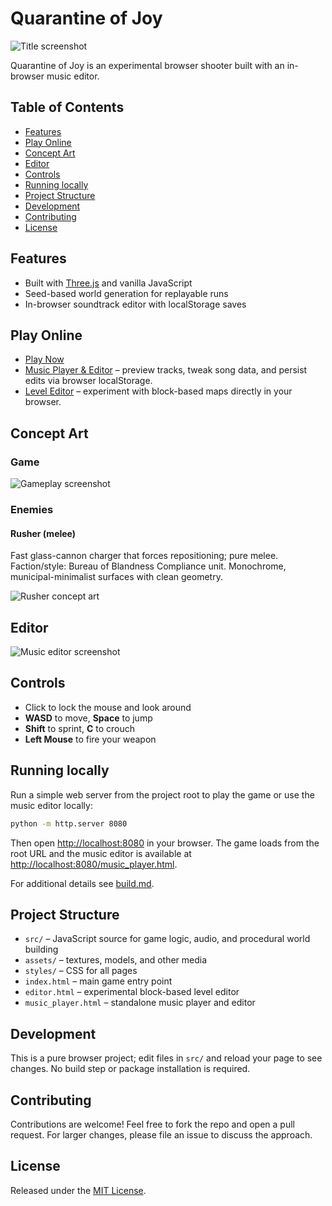 # Quarantine of Joy

![Title screenshot](https://github.com/user-attachments/assets/759d695c-c3f8-4088-82f0-63cf7da63673)

Quarantine of Joy is an experimental browser shooter built with an in-browser music editor.

## Table of Contents

- [Features](#features)
- [Play Online](#play-online)
- [Concept Art](#concept-art)
- [Editor](#editor)
- [Controls](#controls)
- [Running locally](#running-locally)
- [Project Structure](#project-structure)
- [Development](#development)
- [Contributing](#contributing)
- [License](#license)

## Features

- Built with [Three.js](https://threejs.org/) and vanilla JavaScript
- Seed-based world generation for replayable runs
- In-browser soundtrack editor with localStorage saves

## Play Online

- [Play Now](https://oleksandrlynda.github.io/quarantine-of-joy-game/)
- [Music Player & Editor](https://oleksandrlynda.github.io/quarantine-of-joy-game/music_player.html) – preview tracks, tweak song data, and persist edits via browser localStorage.
- [Level Editor](https://oleksandrlynda.github.io/quarantine-of-joy-game/editor.html) – experiment with block-based maps directly in your browser.

## Concept Art

### Game

![Gameplay screenshot](https://github.com/user-attachments/assets/7d88368b-30a1-4895-a6ac-a528a5f3141c)

### Enemies

#### Rusher (melee)

Fast glass-cannon charger that forces repositioning; pure melee.  
Faction/style: Bureau of Blandness Compliance unit. Monochrome, municipal-minimalist surfaces with clean geometry.

![Rusher concept art](https://github.com/user-attachments/assets/2e1538f8-ae32-4621-849f-acbd77f63e8f)

## Editor

![Music editor screenshot](https://github.com/user-attachments/assets/3301205b-2551-409a-a58a-845291131ceb)

## Controls

- Click to lock the mouse and look around
- **WASD** to move, **Space** to jump
- **Shift** to sprint, **C** to crouch
- **Left Mouse** to fire your weapon

## Running locally

Run a simple web server from the project root to play the game or use the music editor locally:

```bash
python -m http.server 8080
```

Then open [http://localhost:8080](http://localhost:8080) in your browser. The game loads from the root URL and the music editor is available at [http://localhost:8080/music_player.html](http://localhost:8080/music_player.html).

For additional details see [build.md](build.md).

## Project Structure

- `src/` – JavaScript source for game logic, audio, and procedural world building
- `assets/` – textures, models, and other media
- `styles/` – CSS for all pages
- `index.html` – main game entry point
- `editor.html` – experimental block-based level editor
- `music_player.html` – standalone music player and editor

## Development

This is a pure browser project; edit files in `src/` and reload your page to see changes. No build step or package installation is required.

## Contributing

Contributions are welcome! Feel free to fork the repo and open a pull request. For larger changes, please file an issue to discuss the approach.

## License

Released under the [MIT License](LICENSE).

